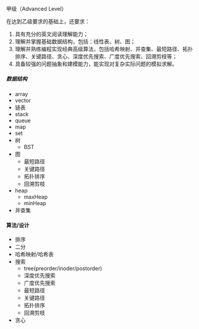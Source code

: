 甲级（Advanced Level）

在达到乙级要求的基础上，还要求：
1. 具有充分的英文阅读理解能力；
2. 理解并掌握基础数据结构，包括：线性表、树、图；
3. 理解并熟练编程实现经典高级算法，包括哈希映射、并查集、最短路径、拓扑排序、关键路径、贪心、深度优先搜索、广度优先搜索、回溯剪枝等；
4. 具备较强的问题抽象和建模能力，能实现对复杂实际问题的模拟求解。

##### 数据结构
- array
- vector
- 链表
- stack
- queue
- map
- set
- 树
  - BST
- 图
  - 最短路径
  - 关键路径
  - 拓扑排序
  - 回溯剪枝
- heap
  - maxHeap
  - minHeap
- 并查集

#### 算法/设计

- 排序
- 二分
- 哈希映射/哈希表
- 搜索
  - tree(preorder/inoder/postorder)
  - 深度优先搜索
  - 广度优先搜索
  - 最短路径
  - 关键路径
  - 拓扑排序
  - 回溯剪枝
- 贪心
